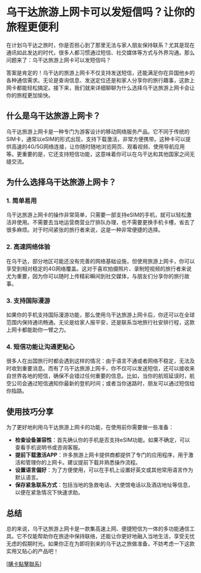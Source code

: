 # 乌干达旅游上网卡可以发短信吗？让你的旅程更便利

在计划乌干达之旅时，你是否担心到了那里无法与家人朋友保持联系？尤其是现在通讯如此发达的时代，很多人都习惯通过短信、社交媒体等方式与外界沟通。那么问题来了：乌干达旅游上网卡可以发短信吗？

答案是肯定的！乌干达的旅游上网卡不仅支持发送短信，还能满足你在异国他乡的各种通信需求。无论是查询信息、发送定位还是和家人分享你的旅行趣事，这款上网卡都能轻松搞定。接下来，我们就来详细聊聊为什么选择乌干达旅游上网卡会让你的旅程更加愉快。

## 什么是乌干达旅游上网卡？

乌干达旅游上网卡是一种专门为游客设计的移动网络服务产品。它不同于传统的SIM卡，通常以eSIM的形式出现，支持下载激活，非常方便携带。这种卡可以提供高速的4G/5G网络连接，让你随时随地浏览网页、观看视频、使用导航应用等。更重要的是，它还支持短信功能，这意味着你可以在乌干达和其他国家之间无缝交流。

## 为什么选择乌干达旅游上网卡？

### 1. 简单易用
乌干达旅游上网卡的操作非常简单，只需要一部支持eSIM的手机，就可以轻松激活并使用。不需要去当地运营商营业厅排队办理，也不需要更换手机卡槽，省去了很多麻烦。对于时间紧张的旅行者来说，这是一种非常便捷的选择。

### 2. 高速网络体验
在乌干达，部分地区可能还没有完善的网络基础设施，但使用旅游上网卡，你可以享受到相对稳定的4G网络覆盖。这对于喜欢拍摄照片、录制短视频的旅行者来说尤为重要，因为你可以随时上传精彩瞬间到社交媒体，与朋友们分享你的旅行故事。

### 3. 支持国际漫游
如果你的手机支持国际漫游功能，那么使用乌干达旅游上网卡后，你还可以在全球范围内保持通讯畅通。无论是给家人报平安，还是联系当地旅行社安排行程，这款上网卡都能助你一臂之力。

### 4. 短信功能让沟通更贴心
很多人在出国旅行时都会遇到这样的情况：由于语言不通或者网络不稳定，无法及时收到重要消息。而有了乌干达旅游上网卡，你不仅可以发送短信，还可以接收来自世界各地的短信，确保不会错过任何重要的信息。比如，当你的航班延误时，航空公司会通过短信通知你最新的登机时间；或者当你迷路时，朋友可以通过短信给你指路。

## 使用技巧分享

为了更好地利用乌干达旅游上网卡的功能，在使用前你需要做一些准备：

- **检查设备兼容性**：首先确认你的手机是否支持eSIM功能。如果不确定，可以查看手机说明书或咨询客服。
- **提前下载激活APP**：许多旅游上网卡提供商都提供了专门的应用程序，用于激活和管理你的上网卡。建议提前下载并熟悉操作流程。
- **设置语言偏好**：为了方便使用，可以在手机上设置好英文或其他常用语言作为默认语言。
- **保存紧急联系方式**：包括当地的急救电话、大使馆电话以及酒店地址等信息，以便在紧急情况下快速求助。

## 总结

总的来说，乌干达旅游上网卡是一款集高速上网、便捷短信为一体的多功能通信工具。它不仅能帮助你在旅途中保持联络，还能让你更好地融入当地生活，享受无忧无虑的假期时光。如果你正在为即将到来的乌干达之旅做准备，不妨考虑一下这款实用又贴心的产品吧！

[[購卡點擊聯系](https://t.me/s/esim1088)]